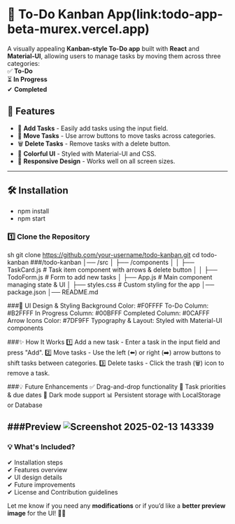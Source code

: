 # 📝 To-Do Kanban App(link:todo-app-beta-murex.vercel.app)

A visually appealing **Kanban-style To-Do app** built with **React** and **Material-UI**, allowing users to manage tasks by moving them across three categories:  
✅ **To-Do**  
⏳ **In Progress**  
✔ **Completed**  

## 🚀 Features
- 📌 **Add Tasks** - Easily add tasks using the input field.
- 🔄 **Move Tasks** - Use arrow buttons to move tasks across categories.
- 🗑 **Delete Tasks** - Remove tasks with a delete button.
- 🎨 **Colorful UI** - Styled with Material-UI and CSS.
- 📱 **Responsive Design** - Works well on all screen sizes.

---

## 🛠 Installation
- npm install
- npm start

### **1️⃣ Clone the Repository**
   sh
   git clone https://github.com/your-username/todo-kanban.git
   cd todo-kanban
###/todo-kanban
│── /src
│   ├── /components
│   │   ├── TaskCard.js       # Task item component with arrows & delete button
│   │   ├── TodoForm.js       # Form to add new tasks
│   ├── App.js                # Main component managing state & UI
│   ├── styles.css            # Custom styling for the app
│── package.json
│── README.md

###🎨 UI Design & Styling
Background Color: #F0FFFF
To-Do Column: #B2FFFF
In Progress Column: #00BFFF
Completed Column: #0CAFFF
Arrow Icons Color: #7DF9FF
Typography & Layout: Styled with Material-UI components

###✨ How It Works
1️⃣ Add a new task - Enter a task in the input field and press "Add".
2️⃣ Move tasks - Use the left (⬅️) or right (➡️) arrow buttons to shift tasks between categories.
3️⃣ Delete tasks - Click the trash (🗑) icon to remove a task.

###💡 Future Enhancements
✅ Drag-and-drop functionality
🎯 Task priorities & due dates
🌙 Dark mode support
📊 Persistent storage with LocalStorage or Database

###Preview
![Screenshot 2025-02-13 143339](https://github.com/user-attachments/assets/4f16b809-1251-4229-9c60-1ff0d9bcc46a)
---

### **💡 What's Included?**
✔ Installation steps  
✔ Features overview  
✔ UI design details  
✔ Future improvements  
✔ License and Contribution guidelines  

Let me know if you need any **modifications** or if you’d like a **better preview image** for the UI! 🚀😃
